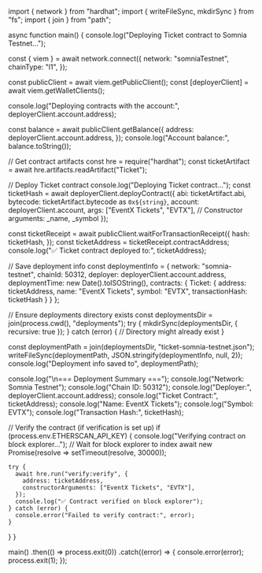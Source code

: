 import { network } from "hardhat";
import { writeFileSync, mkdirSync } from "fs";
import { join } from "path";

async function main() {
  console.log("Deploying Ticket contract to Somnia Testnet...");
  
  const { viem } = await network.connect({
    network: "somniaTestnet",
    chainType: "l1",
  });

  const publicClient = await viem.getPublicClient();
  const [deployerClient] = await viem.getWalletClients();
  
  console.log("Deploying contracts with the account:", deployerClient.account.address);
  
  const balance = await publicClient.getBalance({
    address: deployerClient.account.address,
  });
  console.log("Account balance:", balance.toString());

  // Get contract artifacts
  const hre = require("hardhat");
  const ticketArtifact = await hre.artifacts.readArtifact("Ticket");

  // Deploy Ticket contract
  console.log("Deploying Ticket contract...");
  const ticketHash = await deployerClient.deployContract({
    abi: ticketArtifact.abi,
    bytecode: ticketArtifact.bytecode as `0x${string}`,
    account: deployerClient.account,
    args: ["EventX Tickets", "EVTX"], // Constructor arguments: _name, _symbol
  });
  
  const ticketReceipt = await publicClient.waitForTransactionReceipt({
    hash: ticketHash,
  });
  const ticketAddress = ticketReceipt.contractAddress;
  console.log("✅ Ticket contract deployed to:", ticketAddress);

  // Save deployment info
  const deploymentInfo = {
    network: "somnia-testnet",
    chainId: 50312,
    deployer: deployerClient.account.address,
    deploymentTime: new Date().toISOString(),
    contracts: {
      Ticket: {
        address: ticketAddress,
        name: "EventX Tickets", 
        symbol: "EVTX",
        transactionHash: ticketHash
      }
    }
  };

  // Ensure deployments directory exists
  const deploymentsDir = join(process.cwd(), "deployments");
  try {
    mkdirSync(deploymentsDir, { recursive: true });
  } catch (error) {
    // Directory might already exist
  }

  const deploymentPath = join(deploymentsDir, "ticket-somnia-testnet.json");
  writeFileSync(deploymentPath, JSON.stringify(deploymentInfo, null, 2));
  console.log("Deployment info saved to", deploymentPath);
  
  console.log("\n=== Deployment Summary ===");
  console.log("Network: Somnia Testnet");
  console.log("Chain ID: 50312");
  console.log("Deployer:", deployerClient.account.address);
  console.log("Ticket Contract:", ticketAddress);
  console.log("Name: EventX Tickets");
  console.log("Symbol: EVTX");
  console.log("Transaction Hash:", ticketHash);
  
  // Verify the contract (if verification is set up)
  if (process.env.ETHERSCAN_API_KEY) {
    console.log("Verifying contract on block explorer...");
    // Wait for block explorer to index
    await new Promise(resolve => setTimeout(resolve, 30000));
    
    try {
      await hre.run("verify:verify", {
        address: ticketAddress,
        constructorArguments: ["EventX Tickets", "EVTX"],
      });
      console.log("✅ Contract verified on block explorer");
    } catch (error) {
      console.error("Failed to verify contract:", error);
    }
  }
}

main()
  .then(() => process.exit(0))
  .catch((error) => {
    console.error(error);
    process.exit(1);
  });